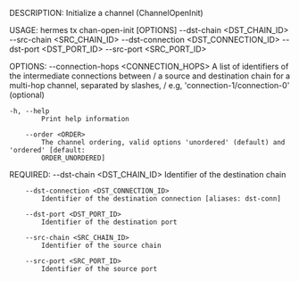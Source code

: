 DESCRIPTION:
Initialize a channel (ChannelOpenInit)

USAGE:
    hermes tx chan-open-init [OPTIONS] --dst-chain <DST_CHAIN_ID> --src-chain <SRC_CHAIN_ID> --dst-connection <DST_CONNECTION_ID> --dst-port <DST_PORT_ID> --src-port <SRC_PORT_ID>

OPTIONS:
        --connection-hops <CONNECTION_HOPS>
            A list of identifiers of the intermediate connections between /
                    a source and destination chain for a multi-hop channel, separated by slashes, /
                    e.g, 'connection-1/connection-0' (optional)

    -h, --help
            Print help information

        --order <ORDER>
            The channel ordering, valid options 'unordered' (default) and 'ordered' [default:
            ORDER_UNORDERED]

REQUIRED:
        --dst-chain <DST_CHAIN_ID>
            Identifier of the destination chain

        --dst-connection <DST_CONNECTION_ID>
            Identifier of the destination connection [aliases: dst-conn]

        --dst-port <DST_PORT_ID>
            Identifier of the destination port

        --src-chain <SRC_CHAIN_ID>
            Identifier of the source chain

        --src-port <SRC_PORT_ID>
            Identifier of the source port
